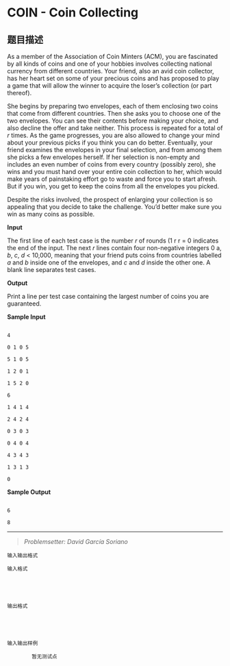 # COIN - Coin Collecting

## 题目描述

As a member of the Association of Coin Minters (ACM), you are fascinated by all kinds of coins and one of your hobbies involves collecting national currency from different countries. Your friend, also an avid coin collector, has her heart set on some of your precious coins and has proposed to play a game that will allow the winner to acquire the loser’s collection (or part thereof).

She begins by preparing two envelopes, each of them enclosing two coins that come from different countries. Then she asks you to choose one of the two envelopes. You can see their contents before making your choice, and also decline the offer and take neither. This process is repeated for a total of _r_ times. As the game progresses, you are also allowed to change your mind about your previous picks if you think you can do better. Eventually, your friend examines the envelopes in your final selection, and from among them she picks a few envelopes herself. If her selection is non-empty and includes an even number of coins from every country (possibly zero), she wins and you must hand over your entire coin collection to her, which would make years of painstaking effort go to waste and force you to start afresh. But if you win, you get to keep the coins from all the envelopes you picked.

Despite the risks involved, the prospect of enlarging your collection is so appealing that you decide to take the challenge. You’d better make sure you win as many coins as possible.

**Input**

The first line of each test case is the number _r_ of rounds (1 r r = 0 indicates the end of the input. The next _r_ lines contain four non-negative integers 0 a, _b_, _c_, _d_ < 10,000, meaning that your friend puts coins from countries labelled _a_ and _b_ inside one of the envelopes, and _c_ and _d_ inside the other one. A blank line separates test cases.

**Output**

Print a line per test case containing the largest number of coins you are guaranteed.

**Sample Input**

```

4

0 1 0 5

5 1 0 5

1 2 0 1

1 5 2 0

6

1 4 1 4

2 4 2 4

0 3 0 3

0 4 0 4

4 3 4 3

1 3 1 3

0

```

  

  

**Sample Output**

 ```

6

8

```

- - - - - -

> _Problemsetter: David García Soriano_

    输入输出格式

    输入格式

    

    

    输出格式

    

    

    输入输出样例

            暂无测试点

    

    

    

<!--  -->

